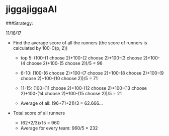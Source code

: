 # jiggajiggaAI

###Strategy:

11/16/17
 - Find the average score of all the runners (the score of runners is calculated by 100-C(p, 2))
    - top 5: (100-(1 choose 2)+100-(2 choose 2)+100-(3 choose 2)+100-(4 choose 2)+100-(5 choose 2))/5 = 96
    - 6-10: (100-(6 choose 2)+100-(7 choose 2)+100-(8 choose 2)+100-(9 choose 2)+100-(10 choose 2))/5 = 71
    - 11-15: (100-(11 choose 2)+100-(12 choose 2)+100-(13 choose 2)+100-(14 choose 2)+100-(15 choose 2))/5 = 21
    
    - Average of all: (96+71+21)/3 = 62.666...
 
 - Total score of all runners
    - (62+2/3)x15 = 960
    - Average for every team: 960/5 = 232
